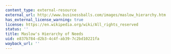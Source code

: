 ```yaml
---
content_type: external-resource
external_url: http://www.businessballs.com/images/maslow_hierarchy.htm
has_external_license_warning: true
license: https://en.wikipedia.org/wiki/All_rights_reserved
status: ''
title: Maslow's Hierarchy of Needs
uid: e837b784-d2b3-4c4f-ab39-7c2bd10221fa
wayback_url: ''
---
```

